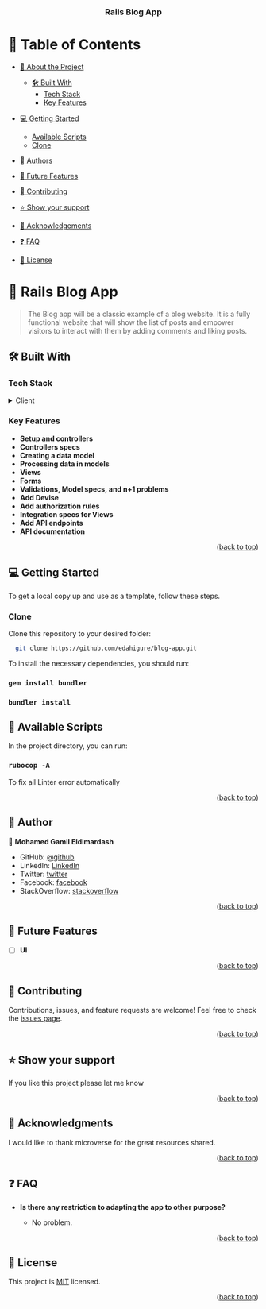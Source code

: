 <a name="readme-top"></a>

<div align="center">
  <h3><b>Rails Blog App</b></h3>
</div>

# 📗 Table of Contents

- [📖 About the Project](#about-project)

  - [🛠 Built With](#built-with)
    - [Tech Stack](#tech-stack)
    - [Key Features](#key-features)
- [💻 Getting Started](#getting-started)
  - [Available Scripts](#available-scripts)
  - [Clone](#clone)
- [👥 Authors](#authors)
- [🔭 Future Features](#future-features)
- [🤝 Contributing](#contributing)
- [⭐️ Show your support](#support)
- [🙏 Acknowledgements](#acknowledgements)
- [❓ FAQ](#faq)
- [📝 License](#license)

# 📖 Rails Blog App 

> The Blog app will be a classic example of a blog website. It is a fully functional website that will show the list of posts and empower visitors to interact with them by adding comments and liking posts.

## 🛠 Built With <a name="built-with"></a>

### Tech Stack <a name="tech-stack"></a>

<details>
  <summary>Client</summary>
  <ul>
    <li><a href="https://en.wikipedia.org/wiki/Ruby_(programming_language)">Ruby</a></li>
  </ul>
</details>

<!-- Features -->

### Key Features <a name="key-features"></a>

- **Setup and controllers**
- **Controllers specs**
- **Creating a data model**
- **Processing data in models**
- **Views**
- **Forms**
- **Validations, Model specs, and n+1 problems**
- **Add Devise**
- **Add authorization rules**
- **Integration specs for Views**
- **Add API endpoints**
- **API documentation**


<p align="right">(<a href="#readme-top">back to top</a>)</p>

## 💻 Getting Started <a name="getting-started"></a>

To get a local copy up and use as a template, follow these steps.

### Clone <a name="clone"></a>

Clone this repository to your desired folder:

```sh
  git clone https://github.com/edahigure/blog-app.git
```

To install the necessary dependencies, you should run:

### `gem install bundler`

### `bundler install`

## 🤖 Available Scripts <a name="available-scripts"></a>

In the project directory, you can run:

### `rubocop -A`

To fix all Linter error automatically

<p align="right">(<a href="#readme-top">back to top</a>)</p>

<!-- AUTHOR -->

## 👥 Author <a name="authors"></a>

👤 **Mohamed Gamil Eldimardash**

- GitHub: [@github](https://github.com/MMGGYY66)
- LinkedIn: [LinkedIn](https://www.linkedin.com/in/mohamed-eldimardash-0023a3b5/)
- Twitter: [twitter](https://twitter.com/MOHAMEDELDIMARd)
- Facebook: [facebook](https://www.facebook.com/MOHAMED.ELDIMARDASH/)
- StackOverflow: [stackoverflow](https://stackoverflow.com/users/13605630/mohamed-gamil-eldimardash)

<p align="right">(<a href="#readme-top">back to top</a>)</p>

## 🔭 Future Features <a name="future-features"></a>

- [ ] **UI**

<p align="right">(<a href="#readme-top">back to top</a>)</p>

## 🤝 Contributing <a name="contributing"></a>

Contributions, issues, and feature requests are welcome!
Feel free to check the [issues page](../../issues).

<p align="right">(<a href="#readme-top">back to top</a>)</p>

## ⭐️ Show your support <a name="support"></a>

If you like this project please let me know

<p align="right">(<a href="#readme-top">back to top</a>)</p>

## 🙏 Acknowledgments <a name="acknowledgements"></a>

I would like to thank microverse for the great resources shared.
<br/>

<p align="right">(<a href="#readme-top">back to top</a>)</p>

## ❓ FAQ <a name="faq"></a>

- **Is there any restriction to adapting the app to other purpose?**

  - No problem.

<p align="right">(<a href="#readme-top">back to top</a>)</p>

## 📝 License <a name="license"></a>

This project is [MIT](./LICENSE) licensed.

<p align="right">(<a href="#readme-top">back to top</a>)</p>

